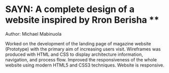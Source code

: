# SAYN: A complete design of a website inspired by Rron Berisha **
Author: Michael Mabinuola

Worked on the development of the landing page of magazine website (Prototype) with the primary aim of increasing users visit.
Wireframes was produced with HTML and CSS to display architecture information, navigation, and process flow.
Improved the responsiveness of the whole website using modern HTML5 and CSS3 techniques.
Website is responsive.

